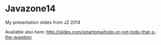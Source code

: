 Javazone14
==========

My presentation slides from JZ 2014

Available also here: http://slides.com/smartoma/todo-or-not-todo-that-s-the-question
